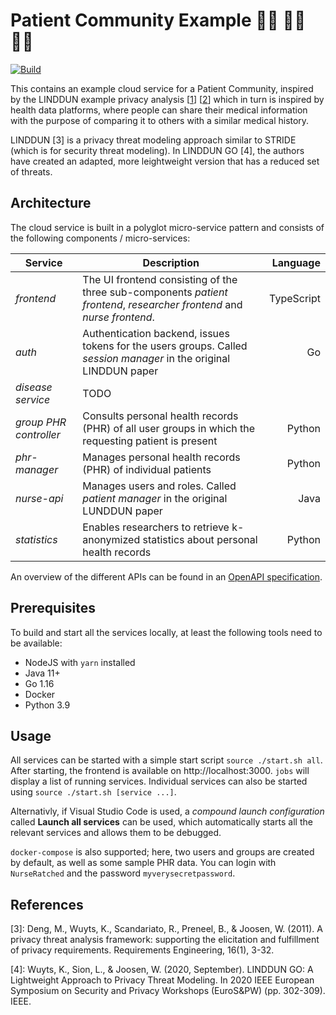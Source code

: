 # Patient Community Example 👩‍⚕️ 🧑‍⚕️ 👨‍⚕️

[![Build](https://github.com/clouditor/patient-community-example/actions/workflows/build.yml/badge.svg)](https://github.com/clouditor/patient-community-example/actions/workflows/build.yml)

This contains an example cloud service for a Patient Community, inspired by the LINDDUN example privacy analysis [[1]] [[2]] which in turn is inspired by health data platforms, where people can share their medical information with the purpose of comparing it to others with a similar medical history.

LINDDUN [3] is a privacy threat modeling approach similar to STRIDE (which is for security threat modeling).
In LINDDUN GO [4], the authors have created an adapted, more leightweight version that has a reduced set of threats.

## Architecture

The cloud service is built in a polyglot micro-service pattern and consists of the following components / micro-services:

| Service                | Description                                                                                                            |   Language |
| ---------------------- | ---------------------------------------------------------------------------------------------------------------------- | ---------: |
| *frontend*             | The UI frontend consisting of the three sub-components *patient frontend*, *researcher frontend* and *nurse frontend*. | TypeScript |
| *auth*                 | Authentication backend, issues tokens for the users groups. Called *session manager* in the original LINDDUN paper     |         Go |
| *disease service*      | TODO                                                                                                                   |            |
| *group PHR controller* | Consults personal health records (PHR) of all user groups in which the requesting patient is present                   |     Python |
| *phr-manager*          | Manages personal health records (PHR) of individual patients                                                           |     Python |
| *nurse-api*            | Manages users and roles. Called *patient manager* in the original LUNDDUN paper                                        |       Java |
| *statistics*           | Enables researchers to retrieve k-anonymized statistics about personal health records                                  |     Python |

An overview of the different APIs can be found in an [OpenAPI specification](https://github.com/clouditor/patient-community-example/blob/main/openapi/patient_community_openapi.yaml).

## Prerequisites

To build and start all the services locally, at least the following tools need to be available:
* NodeJS with `yarn` installed
* Java 11+
* Go 1.16
* Docker
* Python 3.9

## Usage

All services can be started with a simple start script `source ./start.sh all`. After starting, the frontend is available on http://localhost:3000. `jobs` will display a list of running services. Individual services can also be started using `source ./start.sh [service ...]`.

Alternativly, if Visual Studio Code is used, a *compound launch configuration* called **Launch all services** can be used, which automatically starts all the relevant services and allows them to be debugged.

`docker-compose` is also supported; here, two users and groups are created by default, as well as some sample PHR data. You can login with `NurseRatched` and the password `myverysecretpassword`.

## References

[1]: https://7e71aeba-b883-4889-aee9-a3064f8be401.filesusr.com/ugd/cc602e_b4f5b1fc19da49a9bb8e39f0933cadab.pdf
[2]: https://www.linddun.org/downloads

[3]: Deng, M., Wuyts, K., Scandariato, R., Preneel, B., & Joosen, W. (2011). A privacy threat analysis framework: supporting the elicitation and fulfillment of privacy requirements. Requirements Engineering, 16(1), 3-32.

[4]: Wuyts, K., Sion, L., & Joosen, W. (2020, September). LINDDUN GO: A Lightweight Approach to Privacy Threat Modeling. In 2020 IEEE European Symposium on Security and Privacy Workshops (EuroS&PW) (pp. 302-309). IEEE.
